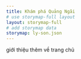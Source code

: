 ```yaml
---
title: Khám phá Quảng Ngãi
# use storymap-full layout
layout: storymap-full
# add storymap data
storymap: ly-son.json
---
```


giới thiệu thêm về trang chủ